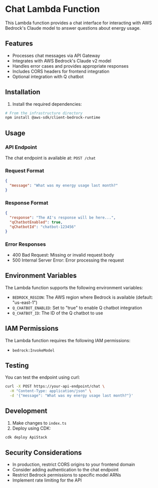 # Chat Lambda Function

This Lambda function provides a chat interface for interacting with AWS Bedrock's Claude model to answer questions about energy usage.

## Features

- Processes chat messages via API Gateway
- Integrates with AWS Bedrock's Claude v2 model
- Handles error cases and provides appropriate responses
- Includes CORS headers for frontend integration
- Optional integration with Q chatbot

## Installation

1. Install the required dependencies:

```bash
# From the infrastructure directory
npm install @aws-sdk/client-bedrock-runtime
```

## Usage

### API Endpoint

The chat endpoint is available at: `POST /chat`

### Request Format

```json
{
  "message": "What was my energy usage last month?"
}
```

### Response Format

```json
{
  "response": "The AI's response will be here...",
  "qChatbotEnabled": true,
  "qChatbotId": "chatbot-123456"
}
```

### Error Responses

- 400 Bad Request: Missing or invalid request body
- 500 Internal Server Error: Error processing the request

## Environment Variables

The Lambda function supports the following environment variables:

- `BEDROCK_REGION`: The AWS region where Bedrock is available (default: "us-east-1")
- `Q_CHATBOT_ENABLED`: Set to "true" to enable Q chatbot integration
- `Q_CHATBOT_ID`: The ID of the Q chatbot to use

## IAM Permissions

The Lambda function requires the following IAM permissions:

- `bedrock:InvokeModel`

## Testing

You can test the endpoint using curl:

```bash
curl -X POST https://your-api-endpoint/chat \
  -H "Content-Type: application/json" \
  -d '{"message": "What was my energy usage last month?"}'
```

## Development

1. Make changes to `index.ts`
2. Deploy using CDK:

```bash
cdk deploy ApiStack
```

## Security Considerations

- In production, restrict CORS origins to your frontend domain
- Consider adding authentication to the chat endpoint
- Restrict Bedrock permissions to specific model ARNs
- Implement rate limiting for the API
